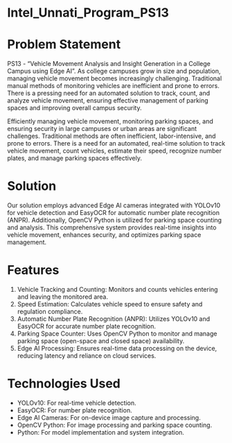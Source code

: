 # Intel_Unnati_Program_PS13

# Problem Statement
PS13 - “Vehicle Movement Analysis and Insight Generation in a College Campus using Edge AI”.
As college campuses grow in size and population, managing vehicle movement becomes increasingly challenging. Traditional manual methods of monitoring vehicles are inefficient and prone to errors. There is a pressing need for an automated solution to track, count, and analyze vehicle movement, ensuring effective management of parking spaces and improving overall campus security.

Efficiently managing vehicle movement, monitoring parking spaces, and ensuring security in large campuses or urban areas are significant challenges. Traditional methods are often inefficient, labor-intensive, and prone to errors. There is a need for an automated, real-time solution to track vehicle movement, count vehicles, estimate their speed, recognize number plates, and manage parking spaces effectively.

# Solution
Our solution employs advanced Edge AI cameras integrated with YOLOv10 for vehicle detection and EasyOCR for automatic number plate recognition (ANPR). Additionally, OpenCV Python is utilized for parking space counting and analysis. This comprehensive system provides real-time insights into vehicle movement, enhances security, and optimizes parking space management.


# Features
1. Vehicle Tracking and Counting: Monitors and counts vehicles entering and leaving the monitored area.
2. Speed Estimation: Calculates vehicle speed to ensure safety and regulation compliance.
3. Automatic Number Plate Recognition (ANPR): Utilizes YOLOv10 and EasyOCR for accurate number plate recognition.
4. Parking Space Counter: Uses OpenCV Python to monitor and manage parking space (open-space and closed space) availability.
5. Edge AI Processing: Ensures real-time data processing on the device, reducing latency and reliance on cloud services.

# Technologies Used

- YOLOv10: For real-time vehicle detection.
- EasyOCR: For number plate recognition.
- Edge AI Cameras: For on-device image capture and processing.
- OpenCV Python: For image processing and parking space counting.
- Python: For model implementation and system integration.
